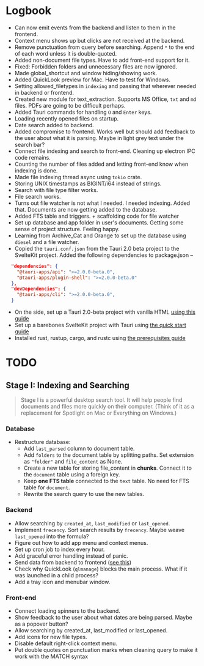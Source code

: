 # Logbook

- Can now emit events from the backend and listen to them in the frontend.
- Context menu shows up but clicks are not received at the backend.
- Remove punctuation from query before searching. Append `*` to the end of each word unless it is double-quoted.
- Added non-document file types. Have to add front-end support for it.
- Fixed: Forbidden folders and unnecessary files are now ignored.
- Made global_shortcut and window hiding/showing work.
- Added QuickLook preview for Mac. Have to test for Windows.
- Setting allowed_filetypes in `indexing` and passing that wherever needed in backend or frontend.
- Created new module for text_extraction. Supports MS Office, `txt` and `md` files. PDFs are going to be difficult perhaps.
- Added Tauri commands for handling `O` and `Enter` keys.
- Loading recently opened files on startup.
- Date search added to backend.
- Added compromise to frontend. Works well but should add feedback to the user about what it is parsing. Maybe in light grey text under the search bar?
- Connect file indexing and search to front-end. Cleaning up electron IPC code remains.
- Counting the number of files added and letting front-end know when indexing is done.
- Made file indexing thread async using `tokio` crate.
- Storing UNIX timestamps as BIGINT/i64 instead of strings.
- Search with file type filter works.
- File search works.
- Turns out file watcher is not what I needed. I needed indexing. Added that. Documents are now getting added to the database.
- Added FTS table and triggers. + scaffolding code for file watcher
- Set up database and app folder in user's documents. Getting some sense of project structure. Feeling happy.
- Learning from Archive_Cat and Orange to set up the database using `diesel` and a file watcher.
- Copied the `tauri.conf.json` from the Tauri 2.0 beta project to the SvelteKit project. Added the following dependencies to package.json –
```json
  "dependencies": {
    "@tauri-apps/api": ">=2.0.0-beta.0",
    "@tauri-apps/plugin-shell": ">=2.0.0-beta.0"
  },
  "devDependencies": {
    "@tauri-apps/cli": ">=2.0.0-beta.0",
  }
```
- On the side, set up a Tauri 2.0-beta project with vanilla HTML [using this guide](https://beta.tauri.app/guides/create/)
- Set up a barebones SvelteKit project with Tauri using [the quick start guide](https://tauri.app/v1/guides/getting-started/setup/sveltekit)
- Installed rust, rustup, cargo, and rustc using [the prerequisites guide](https://tauri.app/v1/guides/getting-started/prerequisites)

# TODO

## Stage I: Indexing and Searching
> Stage I is a powerful desktop search tool. It will help people find documents and files more quickly on their computer. (Think of it as a replacement for Spotlight on Mac or Everything on Windows.)

### Database
- Restructure database:
  - Add `last_parsed` column to document table.
  - Add `folders` to the document table by splitting paths. Set extension as `"folder"` and `file_content` as None.
  - Create a new table for storing file_content in **chunks**. Connect it to the `document` table using a foreign key.
  - Keep **one FTS table** connected to the `text` table. No need for FTS table for `document`.
  - Rewrite the search query to use the new tables.

### Backend
- Allow searching by `created_at`, `last_modified` or `last_opened`.
- Implement `frecency`. Sort search results by `frecency`. Maybe weave `last_opened` into the formula?
- Figure out how to add app menu and context menus.
- Set up cron job to index every hour.
- Add graceful error handling instead of panic.
- Send data from backend to frontend ([see this](https://github.com/tauri-apps/tauri/discussions/7558))
- Check why QuickLook (`qlmanage`) blocks the main process. What if it was launched in a child process?
- Add a tray icon and menubar window.

### Front-end
- Connect loading spinners to the backend.
- Show feedback to the user about what dates are being parsed. Maybe as a popover button?
- Allow searching by created_at, last_modified or last_opened.
- Add icons for new file types.
- Disable default right-click context menu.
- Put double quotes on punctuation marks when cleaning query to make it work with the MATCH syntax